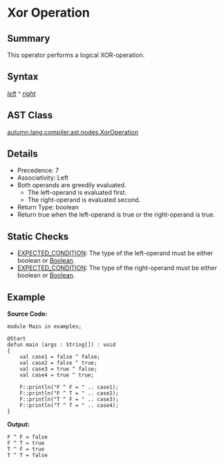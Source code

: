 # Xor Operation

## Summary

This operator performs a logical XOR-operation.

## Syntax

<div class="syntax">
<i><a href="Expression.md">left</a></i> ^ <i><a href="Expression.md">right</a></i><br>
</div>

## AST Class

[autumn.lang.compiler.ast.nodes.XorOperation](https://www.mackenziehigh.com/autumn/javadoc/autumn/lang/compiler/ast/nodes/XorOperation.html)

## Details

+ Precedence: 7
+ Associativity: Left
+ Both operands are greedily evaluated.
  + The left-operand is evaluated first.
  + The right-operand is evaluated second.
+ Return Type: boolean
+ Return true when the left-operand is true or the right-operand is true.

## Static Checks

+ [EXPECTED_CONDITION](https://www.mackenziehigh.com/autumn/javadoc/autumn/lang/compiler/errors/ErrorCode.html#EXPECTED_CONDITION): The type of the left-operand must be either boolean or [Boolean](https://docs.oracle.com/javase/7/docs/api/java/lang/Boolean.html).
+ [EXPECTED_CONDITION](https://www.mackenziehigh.com/autumn/javadoc/autumn/lang/compiler/errors/ErrorCode.html#EXPECTED_CONDITION): The type of the right-operand must be either boolean or [Boolean](https://docs.oracle.com/javase/7/docs/api/java/lang/Boolean.html).

## Example

**Source Code:**

```plain
module Main in examples;

@Start
defun main (args : String[]) : void
{
    val case1 = false ^ false;
    val case2 = false ^ true;
    val case3 = true ^ false;
    val case4 = true ^ true;

    F::println("F ^ F = " .. case1);
    F::println("F ^ T = " .. case2);
    F::println("T ^ F = " .. case3);
    F::println("T ^ T = " .. case4);
}
```

**Output:**

```plain
F ^ F = false
F ^ T = true
T ^ F = true
T ^ T = false
```

